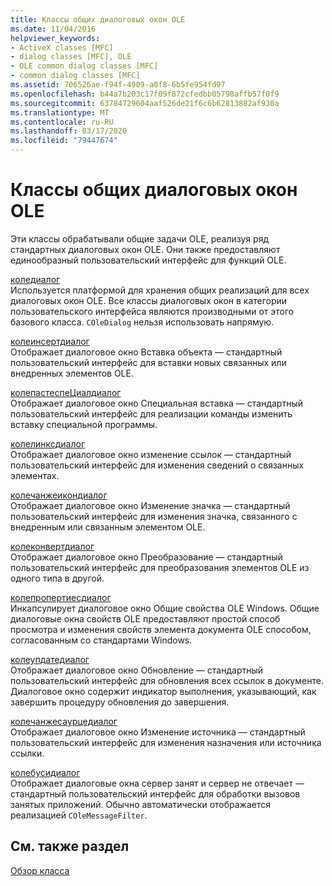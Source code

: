 ```yaml
---
title: Классы общих диалоговых окон OLE
ms.date: 11/04/2016
helpviewer_keywords:
- ActiveX classes [MFC]
- dialog classes [MFC], OLE
- OLE common dialog classes [MFC]
- common dialog classes [MFC]
ms.assetid: 706526ae-f94f-4909-a0f8-6b5fe954fd97
ms.openlocfilehash: b44a7b203c17f09f872cfedbb05798affb57f0f9
ms.sourcegitcommit: 63784729604aaf526de21f6c6b62813882af930a
ms.translationtype: MT
ms.contentlocale: ru-RU
ms.lasthandoff: 03/17/2020
ms.locfileid: "79447674"
---
```

# <a name="ole-common-dialog-classes"></a>Классы общих диалоговых окон OLE

Эти классы обрабатывали общие задачи OLE, реализуя ряд стандартных диалоговых окон OLE. Они также предоставляют единообразный пользовательский интерфейс для функций OLE.

[коледиалог](../mfc/reference/coledialog-class.md)<br/>
Используется платформой для хранения общих реализаций для всех диалоговых окон OLE. Все классы диалоговых окон в категории пользовательского интерфейса являются производными от этого базового класса. `COleDialog` нельзя использовать напрямую.

[колеинсертдиалог](../mfc/reference/coleinsertdialog-class.md)<br/>
Отображает диалоговое окно Вставка объекта — стандартный пользовательский интерфейс для вставки новых связанных или внедренных элементов OLE.

[колепастеспеЦиалдиалог](../mfc/reference/colepastespecialdialog-class.md)<br/>
Отображает диалоговое окно Специальная вставка — стандартный пользовательский интерфейс для реализации команды изменить вставку специальной программы.

[колелинксдиалог](../mfc/reference/colelinksdialog-class.md)<br/>
Отображает диалоговое окно изменение ссылок — стандартный пользовательский интерфейс для изменения сведений о связанных элементах.

[колечанжеикондиалог](../mfc/reference/colechangeicondialog-class.md)<br/>
Отображает диалоговое окно Изменение значка — стандартный пользовательский интерфейс для изменения значка, связанного с внедренным или связанным элементом OLE.

[колеконвертдиалог](../mfc/reference/coleconvertdialog-class.md)<br/>
Отображает диалоговое окно Преобразование — стандартный пользовательский интерфейс для преобразования элементов OLE из одного типа в другой.

[колепропертиесдиалог](../mfc/reference/colepropertiesdialog-class.md)<br/>
Инкапсулирует диалоговое окно Общие свойства OLE Windows. Общие диалоговые окна свойств OLE предоставляют простой способ просмотра и изменения свойств элемента документа OLE способом, согласованным со стандартами Windows.

[колеупдатедиалог](../mfc/reference/coleupdatedialog-class.md)<br/>
Отображает диалоговое окно Обновление — стандартный пользовательский интерфейс для обновления всех ссылок в документе. Диалоговое окно содержит индикатор выполнения, указывающий, как завершить процедуру обновления до завершения.

[колечанжесаурцедиалог](../mfc/reference/colechangesourcedialog-class.md)<br/>
Отображает диалоговое окно Изменение источника — стандартный пользовательский интерфейс для изменения назначения или источника ссылки.

[колебусидиалог](../mfc/reference/colebusydialog-class.md)<br/>
Отображает диалоговые окна сервер занят и сервер не отвечает — стандартный пользовательский интерфейс для обработки вызовов занятых приложений. Обычно автоматически отображается реализацией `COleMessageFilter`.

## <a name="see-also"></a>См. также раздел

[Обзор класса](../mfc/class-library-overview.md)
